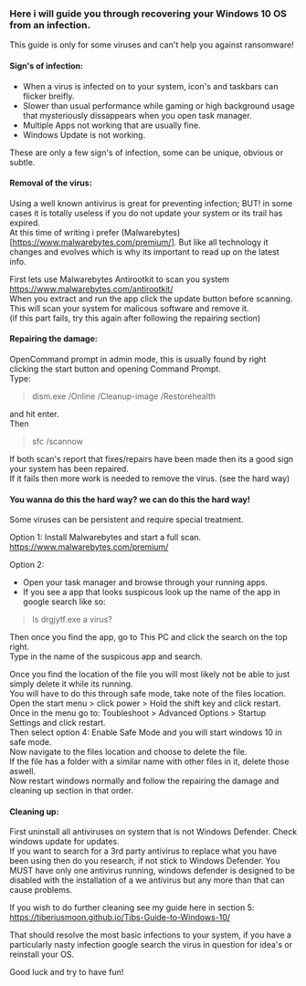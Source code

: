 ### Here i will guide you through recovering your Windows 10 OS from an infection.
This guide is only for some viruses and can't help you against ransomware!


#### Sign's of infection:  

- When a virus is infected on to your system, icon's and taskbars can flicker breifly.  
- Slower than usual performance while gaming or high background usage that mysteriously dissappears when you open task manager.  
- Multiple Apps not working that are usually fine.  
- Windows Update is not working.  

These are only a few sign's of infection, some can be unique, obvious or subtle.  


#### Removal of the virus:  

Using a well known antivirus is great for preventing infection; BUT! in some cases it is totally useless if you do not update your system or its trail has expired.  
At this time of writing i prefer (Malwarebytes)[https://www.malwarebytes.com/premium/]. But like all technology it changes and evolves which is why its important to read up on the latest info.  

First lets use Malwarebytes Antirootkit to scan you system https://www.malwarebytes.com/antirootkit/  
When you extract and run the app click the update button before scanning.  
This will scan your system for malicous software and remove it.  
(if this part fails, try this again after following the repairing section)


#### Repairing the damage:  

OpenCommand prompt in admin mode, this is usually found by right clicking the start button and opening Command Prompt.  
Type: 
> dism.exe /Online /Cleanup-image /Restorehealth   

and hit enter.  
Then  
> sfc /scannow

If both scan's report that fixes/repairs have been made then its a good sign your system has been repaired.  
If it fails then more work is needed to remove the virus. (see the hard way)  


#### You wanna do this the hard way? we can do this the hard way!

Some viruses can be persistent and require special treatment.  

Option 1: Install Malwarebytes and start a full scan. https://www.malwarebytes.com/premium/  

Option 2:  
- Open your task manager and browse through your running apps.  
- If you see a app that looks suspicous look up the name of the app in google search like so:
> Is drgjytf.exe a virus?  
>  
Then once you find the app, go to This PC and click the search on the top right.  
Type in the name of the suspicous app and search.  

Once you find the location of the file you will most likely not be able to just simply delete it while its running.  
You will have to do this through safe mode, take note of the files location.  
Open the start menu > click power > Hold the shift key and click restart.  
Once in the menu go to: Toubleshoot > Advanced Options > Startup Settings and click restart.  
Then select option 4: Enable Safe Mode and you will start windows 10 in safe mode.  
Now navigate to the files location and choose to delete the file.  
If the file has a folder with a similar name with other files in it, delete those aswell.  
Now restart windows normally and follow the repairing the damage and cleaning up section in that order.  


#### Cleaning up:

First uninstall all antiviruses on system that is not Windows Defender.
Check windows update for updates.  
If you want to search for a 3rd party antivirus to replace what you have been using then do you research, if not stick to Windows Defender.
You MUST have only one antivirus running, windows defender is designed to be disabled with the installation of a we antivirus but any more than that can cause problems.  

If you wish to do further cleaning see my guide here in section 5: https://tiberiusmoon.github.io/Tibs-Guide-to-Windows-10/  



That should resolve the most basic infections to your system, if you have a particularly nasty infection google search the virus in question for idea's or reinstall your OS.

Good luck and try to have fun!
